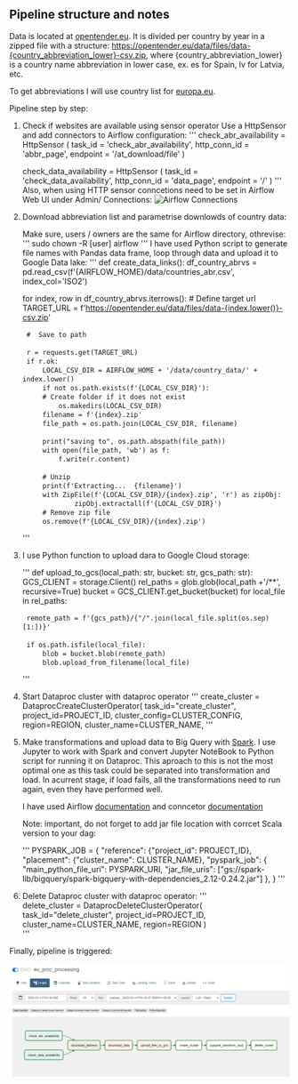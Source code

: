 ## Pipeline structure and notes
Data is located at [opentender.eu](https://opentender.eu/download).
It is divided per country by year in a zipped file with a structure:
https://opentender.eu/data/files/data-{country_abbreviation_lower}-csv.zip, where {country_abbreviation_lower} is a country name abbreviation in lower case, ex. es for Spain, lv for Latvia, etc.

To get abbreviations I will use country list for [europa.eu](https://www.eea.europa.eu/data-and-maps/data/waterbase-lakes-4/country-codes-and-abbreviations-32-records/country-codes-and-abbreviations-32-records/at_download/file).


Pipeline step by step:

1. Check if websites are available using sensor operator
    Use a HttpSensor and add connectors to Airflow configuration:
    '''
    check_abr_availability = HttpSensor (
        task_id = 'check_abr_availability',
        http_conn_id = 'abbr_page',
        endpoint = '/at_download/file'
        )
    
    check_data_availability = HttpSensor (
        task_id = 'check_data_availability',
        http_conn_id = 'data_page',
        endpoint = '/'
        )
    '''
    Also, when using HTTP sensor conncetions need to be set in Airflow Web UI under Admin/ Connections:
    ![Airflow Connections](./images/airflow-connections.png)

2. Download abbreviation list and parametrise downlowds of country data:

    Make sure, users / owners are the same for Airflow directory, othrevise:
    '''
    sudo chown -R [user] airflow
    '''
    I have used Python script to generate file names with Pandas data frame, loop through data and upload it to Google Data lake:
    '''
    def create_data_links():
    df_country_abrvs = pd.read_csv(f'{AIRFLOW_HOME}/data/countries_abr.csv', index_col='ISO2')
       
    for index, row in df_country_abrvs.iterrows():
        # Define target url
        TARGET_URL = f'https://opentender.eu/data/files/data-{index.lower()}-csv.zip'              
        
        #  Save to path
        
        r = requests.get(TARGET_URL)
        if r.ok:
            LOCAL_CSV_DIR = AIRFLOW_HOME + '/data/country_data/' + index.lower()
            if not os.path.exists(f'{LOCAL_CSV_DIR}'):
            # Create folder if it does not exist
                os.makedirs(LOCAL_CSV_DIR)  
            filename = f'{index}.zip'  
            file_path = os.path.join(LOCAL_CSV_DIR, filename)  
                           
            print("saving to", os.path.abspath(file_path))
            with open(file_path, 'wb') as f:
                f.write(r.content)
                    
            # Unzip
            print(f'Extracting...  {filename}')
            with ZipFile(f'{LOCAL_CSV_DIR}/{index}.zip', 'r') as zipObj:
                    zipObj.extractall(f'{LOCAL_CSV_DIR}')
            # Remove zip file
            os.remove(f'{LOCAL_CSV_DIR}/{index}.zip')
    '''

3. I use Python function to upload dara to Google Cloud storage:

    '''
    def upload_to_gcs(local_path: str, bucket: str, gcs_path: str):
    GCS_CLIENT = storage.Client()
    rel_paths = glob.glob(local_path +'/**', recursive=True)
    bucket = GCS_CLIENT.get_bucket(bucket)
    for local_file in rel_paths:

        remote_path = f'{gcs_path}/{"/".join(local_file.split(os.sep)[1:])}'
        
        if os.path.isfile(local_file):
            blob = bucket.blob(remote_path)
            blob.upload_from_filename(local_file)
    '''

4. Start Dataproc cluster with dataproc operator
    '''
    create_cluster = DataprocCreateClusterOperator(
        task_id="create_cluster",
        project_id=PROJECT_ID,
        cluster_config=CLUSTER_CONFIG,
        region=REGION,
        cluster_name=CLUSTER_NAME,
    '''
5. Make transformations and upload data to Big Query with [Spark](./code/spark_to_bq.py). I use Jupyter to work with Spark and convert Jupyter NoteBook to Python script for running it on Dataproc.
   This aproach to this is not the most optimal one as this task could be separated into transformation and load. In acurrent stage, if load fails, all the transformations need to run again, even they have performed well.
   
   I have used Airflow [documentation](https://github.com/GoogleCloudDataproc/spark-bigquery-connector) and conncetor [documentation](https://github.com/GoogleCloudDataproc/spark-bigquery-connector)

   Note: important, do not forget to add jar file location with corrcet Scala version to your dag:

   '''
   PYSPARK_JOB = {
    "reference": {"project_id": PROJECT_ID},
    "placement": {"cluster_name": CLUSTER_NAME},
    "pyspark_job": {
        "main_python_file_uri": PYSPARK_URI,
        "jar_file_uris": ["gs://spark-lib/bigquery/spark-bigquery-with-dependencies_2.12-0.24.2.jar"]
    },
}
   '''

6. Delete Dataproc cluster with dataproc operator:
    '''    
    delete_cluster = DataprocDeleteClusterOperator(
        task_id="delete_cluster", 
        project_id=PROJECT_ID, 
        cluster_name=CLUSTER_NAME, 
        region=REGION
    )   
    '''

Finally, pipeline is triggered:

![Airflow-graph](./images/airflow-graph.png)


   
